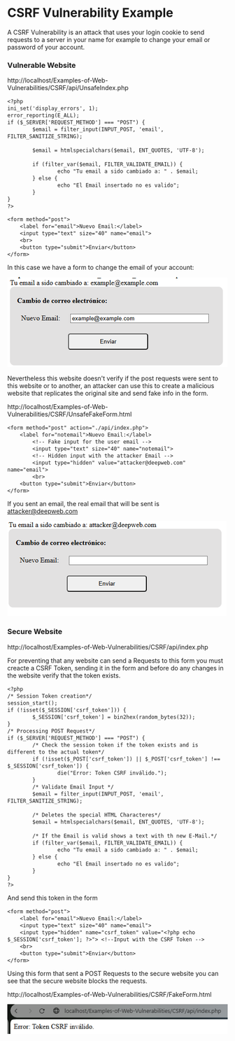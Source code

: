 # CSRF Vulnerability Example

A CSRF Vulnerability is an attack that uses your login cookie to send requests to a server in your name for example to change your email or password of your account.

### Vulnerable Website

http://localhost/Examples-of-Web-Vulnerabilities/CSRF/api/UnsafeIndex.php

```
<?php
ini_set('display_errors', 1);
error_reporting(E_ALL);
if ($_SERVER['REQUEST_METHOD'] === "POST") {
        $email = filter_input(INPUT_POST, 'email', FILTER_SANITIZE_STRING);

        $email = htmlspecialchars($email, ENT_QUOTES, 'UTF-8');

        if (filter_var($email, FILTER_VALIDATE_EMAIL)) {
                echo "Tu email a sido cambiado a: " . $email;
        } else {
                echo "El Email insertado no es valido";
        }
}
?>
```
```
<form method="post">
    <label for="email">Nuevo Email:</label>
    <input type="text" size="40" name="email">
    <br>
    <button type="submit">Enviar</button>
</form>
```

In this case we have a form to change the email of your account:

![alt text](./images/CSFR%20Form%20Example.png)

Nevertheless this website doesn't verify if the post requests were sent to this website or to another, an attacker can use this to create a malicious website that replicates the original site and send fake info in the form.

http://localhost/Examples-of-Web-Vulnerabilities/CSRF/UnsafeFakeForm.html

```
<form method="post" action="./api/index.php">
    <label for="notemail">Nuevo Email:</label> 
        <!-- Fake input for the user email -->
        <input type="text" size="40" name="notemail">
        <!-- Hidden input with the attacker Email -->
        <input type="hidden" value="attacker@deepweb.com" name="email">
        <br>
    <button type="submit">Enviar</button>
</form>
```

If you sent an email, the real email that will be sent is attacker@deepweb.com

![alt text](./images/Change_Email_Attack.png)

### Secure Website

http://localhost/Examples-of-Web-Vulnerabilities/CSRF/api/index.php

For preventing that any website can send a Requests to this form you must creacte a CSRF Token, sending it in the form and before do any changes in the website verify that the token exists.

```
<?php
/* Session Token creation*/
session_start();
if (!isset($_SESSION['csrf_token'])) {
        $_SESSION['csrf_token'] = bin2hex(random_bytes(32));
}
/* Processing POST Request*/
if ($_SERVER['REQUEST_METHOD'] === "POST") {
        /* Check the session token if the token exists and is different to the actual token*/
        if (!isset($_POST['csrf_token']) || $_POST['csrf_token'] !== $_SESSION['csrf_token']) {
                die("Error: Token CSRF inválido.");
        }
        /* Validate Email Input */
        $email = filter_input(INPUT_POST, 'email', FILTER_SANITIZE_STRING);

        /* Deletes the special HTML Characteres*/
        $email = htmlspecialchars($email, ENT_QUOTES, 'UTF-8');

        /* If the Email is valid shows a text with th new E-Mail.*/
        if (filter_var($email, FILTER_VALIDATE_EMAIL)) {
                echo "Tu email a sido cambiado a: " . $email;
        } else {
                echo "El Email insertado no es valido";
        }
}
?>
```

And send this token in the form

```
<form method="post">
    <label for="email">Nuevo Email:</label>
    <input type="text" size="40" name="email">
    <input type="hidden" name="csrf_token" value="<?php echo $_SESSION['csrf_token']; ?>"> <!--Input with the CSRF Token -->
    <br>
    <button type="submit">Enviar</button>
</form>
```

Using this form that sent a POST Requests to the secure website you can see that the secure website blocks the requests.

http://localhost/Examples-of-Web-Vulnerabilities/CSRF/FakeForm.html

![alt text](./images/Fail_Change_Mail_Attack.png)


